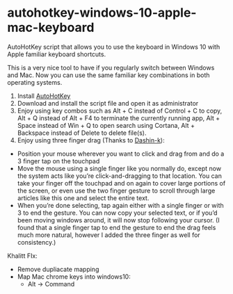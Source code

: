 # autohotkey-windows-10-apple-mac-keyboard
AutoHotKey script that allows you to use the keyboard in Windows 10 with Apple familiar keyboard shortcuts.

This is a very nice tool to have if you regularly switch between Windows and Mac. Now you can use the same familiar key combinations in both operating systems.

1. Install [AutoHotKey](https://autohotkey.com/download/)
2. Download and install the script file and open it as administrator
3. Enjoy using key combos such as Alt + C instead of Control + C to copy, Alt + Q instead of Alt + F4 to terminate the currently running app, Alt + Space instead of Win + Q to open search using Cortana, Alt + Backspace instead of Delete to delete file(s).
4. Enjoy using three finger drag (Thanks to [Dashin-k](https://medium.com/@dakshin.k1/enable-3-finger-gesture-for-click-and-drag-on-windows-and-linux-cd7165b66851)):
- Position your mouse wherever you want to click and drag from and do a 3 finger tap on the touchpad
- Move the mouse using a single finger like you normally do, except now the system acts like you’re click-and-dragging to that location. You can take your finger off the touchpad and on again to cover large portions of the screen, or even use the two finger gesture to scroll through large articles like this one and select the entire text.
- When you’re done selecting, tap again either with a single finger or with 3 to end the gesture. You can now copy your selected text, or if you’d been moving windows around, it will now stop following your cursor. (I found that a single finger tap to end the gesture to end the drag feels much more natural, however I added the three finger as well for consistency.)


Khalitt FIx:
* Remove dupliacate mapping
* Map Mac chrome keys into windows10:
    * Alt -> Command